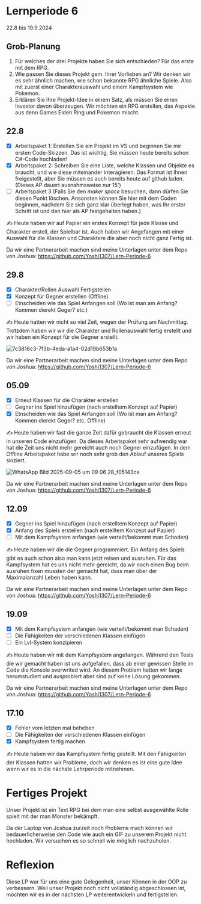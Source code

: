 # Lernperiode 6

22.8 bis 19.9.2024

## Grob-Planung

1. Für welches der drei Projekte haben Sie sich entschieden?
   Für das erste mit dem RPG.
2. Wie passen Sie dieses Projekt gem. Ihrer Vorlieben an?
   Wir denken wir es sehr ähnlich machen, wie schon bekannte RPG ähnliche Spiele. Also mit zuerst einer Charakterauswahl und einem Kampfsystem wie Pokemon.
3. Erklären Sie Ihre Projekt-Idee in einem Satz, als müssen Sie einen Investor davon überzeugen.
   Wir möchten ein RPG erstellen, das Aspekte aus denn Games Elden Ring und Pokemon mischt.

## 22.8

- [x] Arbeitspaket 1: Erstellen Sie ein Projekt im VS und beginnen Sie mir ersten Code-Skizzen. Das ist wichtig, Sie müssen heute bereits schon C#-Code hochladen!
- [x] Arbeitspaket 2: Schreiben Sie eine Liste, welche Klassen und Objekte es braucht, und wie diese miteinander interagieren. Das Format ist Ihnen freigestellt, aber Sie müssen es auch bereits heute auf github laden. (Dieses AP dauert ausnahmsweise nur 15')
- [ ] Arbeitspaket 3 (Falls Sie den *maker space* besuchen, dann dürfen Sie diesen Punkt löschen. Ansonsten können Sie hier mit dem Coden beginnen, nachdem Sie sich ganz klar überlegt haben, was Ihr erster Schritt ist und den hier als AP festgehalten haben.)

✍️ Heute haben wir auf Papier ein erstes Konzept für jede Klasse und Charakter erstell, der Spielbar ist. Auch haben wir Angefangen mit einer Auswahl für die Klassen und Charaktere die aber noch nicht ganz Fertig ist. 

Da wir eine Partnerarbeit machen sind meine Unterlagen unter dem Repo von Joshua: https://github.com/Yoshi1307/Lern-Periode-6
## 29.8
- [x] Charakter/Rollen Auswahl Fertigstellen
- [x] Konzept für Gegner erstellen (Offline)
- [ ] Etnscheiden wie das Spiel Anfangen soll (Wo ist man am Anfang? Kommen dierekt Geger? etc.)

✍️ Heute hatten wir nicht so viel Zeit, wegen der Prüfung am Nachmittag. Trotzdem haben wir wir die Charakter und Rollenauswahl fertig erstellt und wir haben ein Konzept für die Gegner erstellt.

![7c3816c3-7f3b-4eda-a1a4-02d19b653b1a](https://github.com/user-attachments/assets/868da1a3-3043-481c-b2e1-e793a4103531)

Da wir eine Partnerarbeit machen sind meine Unterlagen unter dem Repo von Joshua: https://github.com/Yoshi1307/Lern-Periode-6 

## 05.09
- [x] Erneut Klassen für die Charakter erstellen
- [ ] Gegner ins Spiel hinzufügen (nach erstelltem Konzept auf Papier)
- [x] Etnscheiden wie das Spiel Anfangen soll (Wo ist man am Anfang? Kommen dierekt Geger? etc. Offline)

✍️ Heute haben wir fast die ganze Zeit dafür gebraucht die Klassen erneut in unseren Code einzufügen. Da dieses Arbeitspaket sehr aufwendig war hat die Zeit uns nicht mehr gereicht auch noch Gegner einzufügen. 
In dem Offline Arbeitspaket habe wir noch sehr grob den Ablauf unseres Spiels skiziert.

![WhatsApp Bild 2025-09-05 um 09 06 28_f05143ce](https://github.com/user-attachments/assets/18d15b90-8801-4a4d-8aac-4806d25c68bb)

Da wir eine Partnerarbeit machen sind meine Unterlagen unter dem Repo von Joshua: https://github.com/Yoshi1307/Lern-Periode-6 
 
## 12.09
- [x] Gegner ins Spiel hinzufügen (nach erstelltem Konzept auf Papier)
- [x] Anfang des Spiels erstellen (nach erstelltem Konzept auf Papier)
- [ ] Mit dem Kampfsystem anfangen (wie verteilt/bekommt man Schaden)

✍️ Heute haben wir die die Gegner programmiert. Ein Anfang des Spiels gibt es auch schon also man kann jetzt reisen und ausruhen.
   Für das Kampfsystem hat es uns nicht mehr gereicht, da wir noch einen Bug beim ausruhen fixen mussten der gemacht hat, dass man über der Maximalanzahl Leben haben kann.

   Da wir eine Partnerarbeit machen sind meine Unterlagen unter dem Repo von Joshua: https://github.com/Yoshi1307/Lern-Periode-6 
   
## 19.09
- [x] Mit dem Kampfsystem anfangen (wie verteilt/bekommt man Schaden)
- [ ] Die Fähigkeiten der verschiedenen Klassen einfügen
- [ ] Ein Lvl-System konzipieren
      
✍️ Heute haben wir mit dem Kampfsystem angefangen. Während den Tests die wir gemacht haben ist uns aufgefallen, dass ab einer gewissen Stelle im Code die Konsole overwrited wird.
An diesem Problem hatten wir lange herumstudiert und ausprobiert aber sind auf keine Lösung gekommen.

Da wir eine Partnerarbeit machen sind meine Unterlagen unter dem Repo von Joshua: https://github.com/Yoshi1307/Lern-Periode-6 

## 17.10
- [x] Fehler vom letzten mal beheben
- [ ] Die Fähigkeiten der verschiedenen Klassen einfügen
- [x] Kampfsystem fertig machen

✍️ Heute haben wir das Kampfsystem fertig gestellt. Mit den Fähigkeiten der Klassen hatten wir Probleme, doch wir denken es ist eine gute Idee wenn wir es in die nächste Lehrperiode 
mitnehmen.

# Fertiges Projekt
Unser Projekt ist ein Text RPG bei dem man eine selbst ausgewählte Rolle spielt mit der man Monster bekämpft.

Da der Laptop von Joshua zurzeit noch Probleme mach können wir bedauerlicherweise den Code wie auch ein GIF zu unserem Projekt nicht hochladen. Wir versuchen es so schnell wie möglich nachzuholen.


# Reflexion
Diese LP war für uns eine gute Gelegenheit, unser Können in der OOP zu verbessern. 
Weil unser Projekt noch nicht vollständig abgeschlossen ist, möchten wir es in der nächsten LP weiterentwickeln und fertigstellen.



      













